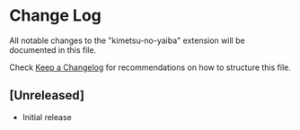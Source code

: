 # Change Log

All notable changes to the "kimetsu-no-yaiba" extension will be documented in this file.

Check [Keep a Changelog](http://keepachangelog.com/) for recommendations on how to structure this file.

## [Unreleased]

- Initial release
